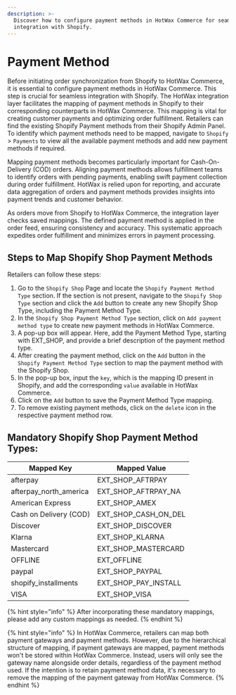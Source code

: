 ```yaml
---
description: >-
  Discover how to configure payment methods in HotWax Commerce for seamless
  integration with Shopify.
---
```


# Payment Method

Before initiating order synchronization from Shopify to HotWax Commerce, it is essential to configure payment methods in HotWax Commerce. This step is crucial for seamless integration with Shopify. The HotWax integration layer facilitates the mapping of payment methods in Shopify to their corresponding counterparts in HotWax Commerce. This mapping is vital for creating customer payments and optimizing order fulfillment. Retailers can find the existing Shopify Payment methods from their Shopify Admin Panel. To identify which payment methods need to be mapped, navigate to `Shopify` > `Payments` to view all the available payment methods and add new payment methods if required. 

Mapping payment methods becomes particularly important for Cash-On-Delivery (COD) orders. Aligning payment methods allows fulfillment teams to identify orders with pending payments, enabling swift payment collection during order fulfillment. HotWax is relied upon for reporting, and accurate data aggregation of orders and payment methods provides insights into payment trends and customer behavior.

As orders move from Shopify to HotWax Commerce, the integration layer checks saved mappings. The defined payment method is applied in the order feed, ensuring consistency and accuracy. This systematic approach expedites order fulfillment and minimizes errors in payment processing.

## Steps to Map Shopify Shop Payment Methods

Retailers can follow these steps:

1. Go to the `Shopify Shop` Page and locate the `Shopify Payment Method Type` section. If the section is not present, navigate to the `Shopify Shop Type` section and click the `Add` button to create any new Shopify Shop Type, including the Payment Method Type.
2. In the `Shopify Shop Payment Method Type` section, click on `Add payment method type` to create new payment methods in HotWax Commerce.
3. A pop-up box will appear. Here, add the Payment Method Type, starting with EXT\_SHOP, and provide a brief description of the payment method type.
4. After creating the payment method, click on the `Add` button in the `Shopify Payment Method Type` section to map the payment method with the Shopify Shop.
5. In the pop-up box, input the `key`, which is the mapping ID present in Shopify, and add the corresponding `value` available in HotWax Commerce.
6. Click on the `Add` button to save the Payment Method Type mapping.
7. To remove existing payment methods, click on the `delete` icon in the respective payment method row.

## Mandatory Shopify Shop Payment Method Types:

| Mapped Key               | Mapped Value             |
| ------------------------ | ------------------------ |
| afterpay                 | EXT\_SHOP\_AFTRPAY       |
| afterpay\_north\_america | EXT\_SHOP\_AFTRPAY\_NA   |
| American Express         | EXT\_SHOP\_AMEX          |
| Cash on Delivery (COD)   | EXT\_SHOP\_CASH\_ON\_DEL |
| Discover                 | EXT\_SHOP\_DISCOVER      |
| Klarna                   | EXT\_SHOP\_KLARNA        |
| Mastercard               | EXT\_SHOP\_MASTERCARD    |
| OFFLINE                  | EXT\_OFFLINE             |
| paypal                   | EXT\_SHOP\_PAYPAL        |
| shopify\_installments    | EXT\_SHOP\_PAY\_INSTALL  |
| VISA                     | EXT\_SHOP\_VISA          |

{% hint style="info" %}
After incorporating these mandatory mappings, please add any custom mappings as needed.
{% endhint %}

{% hint style="info" %}
In HotWax Commerce, retailers can map both payment gateways and payment methods. However, due to the hierarchical structure of mapping, if payment gateways are mapped, payment methods won't be stored within HotWax Commerce. Instead, users will only see the gateway name alongside order details, regardless of the payment method used. If the intention is to retain payment method data, it's necessary to remove the mapping of the payment gateway from HotWax Commerce.
{% endhint %}
